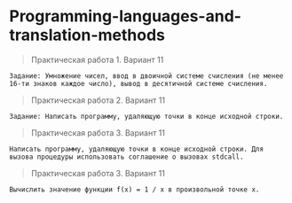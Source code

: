 # Programming-languages-and-translation-methods

>  Практическая работа 1. Вариант 11

`Задание: Умножение чисел, ввод в двоичной системе счисления (не менее 16-ти знаков каждое число), вывод в десятичной системе счисления.`

> Практическая работа 2. Вариант 11

`Задание: Написать программу, удаляющую точки в конце исходной строки.`

> Практическая работа 3. Вариант 11

`Написать программу, удаляющую точки в конце исходной строки. Для вызова процедуры использовать соглашение о вызовах stdcall.`

> Практическая работа 3. Вариант 11

`Вычислить значение функции f(x) = 1 / x в произвольной точке x.`
